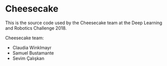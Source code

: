 # Cheesecake
This is the source code used by the Cheesecake team at the Deep Learning and Robotics Challenge 2018.

Cheesecake team:

- Claudia Winklmayr
- Samuel Bustamante
- Sevim Çalışkan
